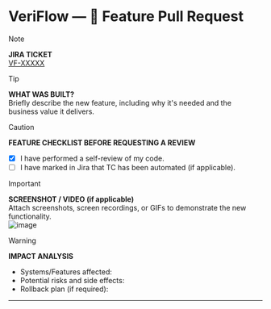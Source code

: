 # VeriFlow — 📝 Feature Pull Request

> [!NOTE]
> **JIRA TICKET**  
> [VF-XXXXX](https://your-jira-instance.atlassian.net/browse/VF-XXXXX)  

> [!TIP]
> **WHAT WAS BUILT?**  
> Briefly describe the new feature, including why it's needed and the business value it delivers.

> [!CAUTION]
> **FEATURE CHECKLIST BEFORE REQUESTING A REVIEW**
> - [x] I have performed a self-review of my code.
> - [ ] I have marked in Jira that TC has been automated (if applicable).

> [!IMPORTANT]
> **SCREENSHOT / VIDEO (if applicable)**  
> Attach screenshots, screen recordings, or GIFs to demonstrate the new functionality.  
> ![image](https://github.com/user-attachments/assets/3f4806a2-2014-46dd-8ddb-fe8c72dcbc7f)

> [!WARNING]  
> **IMPACT ANALYSIS**  
> - Systems/Features affected:
> - Potential risks and side effects:
> - Rollback plan (if required):

---

[VF-XXXXX]: https://your-jira-instance.atlassian.net/browse/VF-XXXXX
